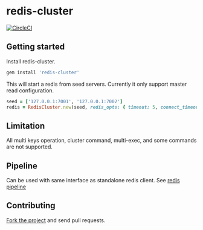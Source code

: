 # redis-cluster
[![CircleCI](https://circleci.com/gh/bukalapak/redis-cluster.svg?style=shield&circle-token=5ebe750ce74100b7bc18768395ec3e4ebd9f1a43)](https://circleci.com/gh/bukalapak/redis-cluster)

## Getting started

Install redis-cluster.
````ruby
gem install 'redis-cluster'
````

This will start a redis from seed servers. Currently it only support master read configuration.
````ruby
seed = ['127.0.0.1:7001', '127.0.0.1:7002']
redis = RedisCluster.new(seed, redis_opts: { timeout: 5, connect_timeout: 1})
````

## Limitation
All multi keys operation, cluster command, multi-exec, and some commands are not supported.

## Pipeline
Can be used with same interface as standalone redis client. See [redis pipeline](https://github.com/redis/redis-rb#pipelining)


## Contributing
[Fork the project](https://github.com/bukalapak/redis-cluster) and send pull requests.
